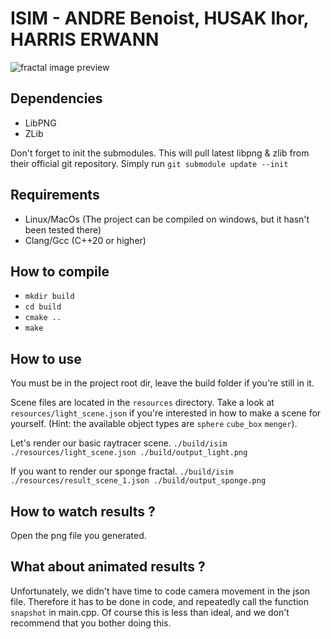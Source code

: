 # ISIM - ANDRE Benoist, HUSAK Ihor, HARRIS ERWANN

![fractal image preview](https://cdn.discordapp.com/attachments/552909803933007928/1047827220879659038/output.png)

## Dependencies

- LibPNG
- ZLib

Don't forget to init the submodules. This will pull latest libpng & zlib from their official git repository.
Simply run `git submodule update --init`

## Requirements

- Linux/MacOs (The project can be compiled on windows, but it hasn't been tested there)
- Clang/Gcc (C++20 or higher)

## How to compile

- `mkdir build`
- `cd build`
- `cmake ..`
- `make`

## How to use
You must be in the project root dir, leave the build folder if you're still in it.

Scene files are located in the `resources` directory. Take a look at `resources/light_scene.json` if you're interested in how to make a scene for yourself. (Hint: the available object types are `sphere` `cube_box` `menger`).

Let's render our basic raytracer scene.
`./build/isim ./resources/light_scene.json ./build/output_light.png`

If you want to render our sponge fractal.
`./build/isim ./resources/result_scene_1.json ./build/output_sponge.png`

## How to watch results ?
Open the png file you generated.

## What about animated results ?
Unfortunately, we didn't have time to code camera movement in the json file. Therefore it has to be done in code, and repeatedly call the function `snapshot` in main.cpp. Of course this is less than ideal, and we don't recommend that you bother doing this.
